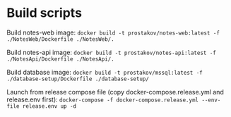 # Build scripts

Build notes-web image:
`docker build -t prostakov/notes-web:latest -f ./NotesWeb/Dockerfile ./NotesWeb/.`

Build notes-api image:
`docker build -t prostakov/notes-api:latest -f ./NotesApi/Dockerfile ./NotesApi/.`

Build database image:
`docker build -t prostakov/mssql:latest -f ./database-setup/Dockerfile ./database-setup/`

Launch from release compose file (copy docker-compose.release.yml and release.env first):
`docker-compose -f docker-compose.release.yml --env-file release.env up -d`
